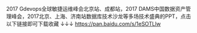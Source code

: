 

2017 Gdevops全球敏捷运维峰会北京站、成都站，2017 DAMS中国数据资产管理峰会，2017北京、上海、济南站数据库技术沙龙等多场技术盛典的PPT，点击以下链接即可下载收藏 ↓↓↓
https://pan.baidu.com/s/1eSOTLlw